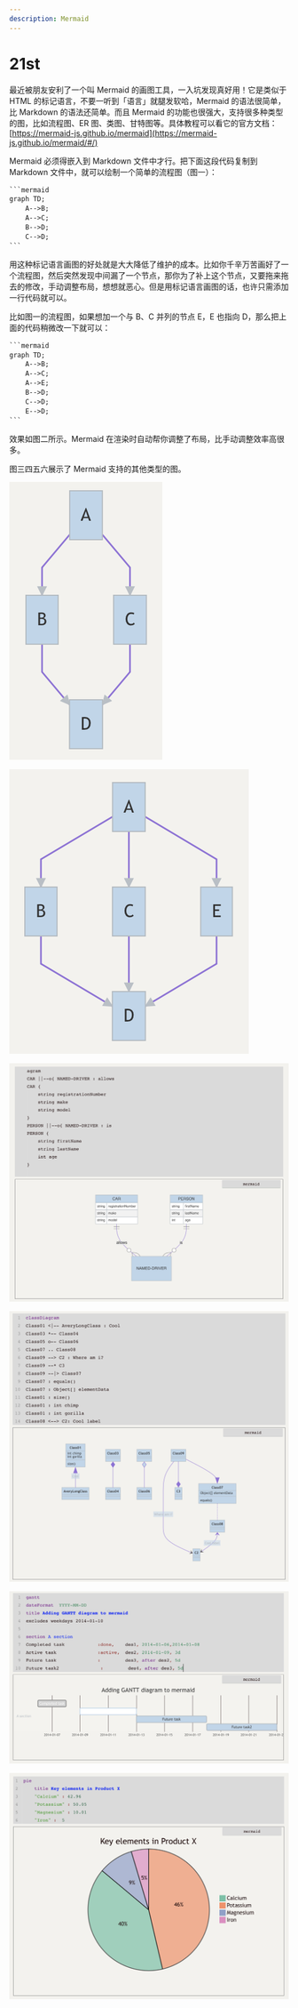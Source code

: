 ```yaml
---
description: Mermaid
---
```


# 21st

最近被朋友安利了一个叫 Mermaid 的画图工具，一入坑发现真好用！它是类似于 HTML 的标记语言，不要一听到「语言」就腿发软哈，Mermaid 的语法很简单，比 Markdown 的语法还简单。而且 Mermaid 的功能也很强大，支持很多种类型的图，比如流程图、ER 图、类图、甘特图等。具体教程可以看它的官方文档：[https://mermaid-js.github.io/mermaid](https://mermaid-js.github.io/mermaid/#/)

Mermaid 必须得嵌入到 Markdown 文件中才行。把下面这段代码复制到 Markdown 文件中，就可以绘制一个简单的流程图（图一）：

```markdown
​```mermaid
graph TD;
    A-->B;
    A-->C;
    B-->D;
    C-->D;
​```
```
用这种标记语言画图的好处就是大大降低了维护的成本。比如你千辛万苦画好了一个流程图，然后突然发现中间漏了一个节点，那你为了补上这个节点，又要拖来拖去的修改，手动调整布局，想想就恶心。但是用标记语言画图的话，也许只需添加一行代码就可以。

比如图一的流程图，如果想加一个与 B、C 并列的节点 E，E 也指向 D，那么把上面的代码稍微改一下就可以：

```markdown
​```mermaid
graph TD;
    A-->B;
    A-->C;
    A-->E;
    B-->D;
    C-->D;
    E-->D;
​```
```
效果如图二所示。Mermaid 在渲染时自动帮你调整了布局，比手动调整效率高很多。

图三四五六展示了 Mermaid 支持的其他类型的图。

![&#x56FE;&#x4E00;](../../.gitbook/assets/image%20%281%29.png)

![&#x56FE;&#x4E8C;](../../.gitbook/assets/image%20%286%29.png)

![&#x56FE;&#x4E09;](../../.gitbook/assets/image%20%285%29.png)

![&#x56FE;&#x56DB;](../../.gitbook/assets/image%20%284%29.png)

![&#x56FE;&#x4E94;](../../.gitbook/assets/image%20%283%29.png)

![&#x56FE;&#x516D;](../../.gitbook/assets/image.png)